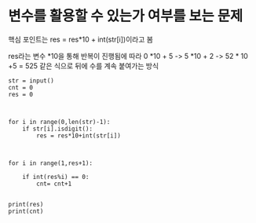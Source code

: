 # 변수를 활용할 수 있는가 여부를 보는 문제

핵심 포인트는 res = res*10 + int(str[i])이라고 봄 

res라는 변수 *10을 통해 반복이 진행됨에 따라 0 *10 + 5 -> 5 *10 + 2 -> 52 * 10 +5 = 525 같은 식으로 뒤에 수를 계속 붙여가는 방식 

```
str = input()
cnt = 0
res = 0



for i in range(0,len(str)-1):
    if str[i].isdigit():
        res = res*10+int(str[i])
        
        
    
for i in range(1,res+1):
    
    if int(res%i) == 0:
        cnt= cnt+1
    

print(res)
print(cnt) 
```
